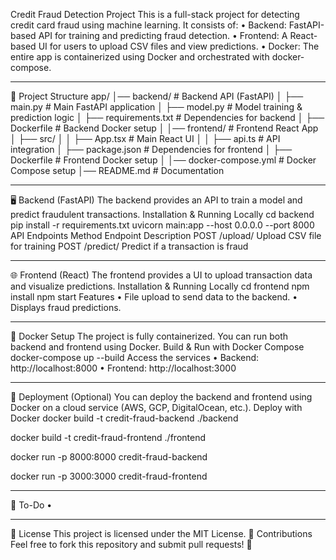 Credit Fraud Detection Project
This is a full-stack project for detecting credit card fraud using machine learning. It consists of:
•	Backend: FastAPI-based API for training and predicting fraud detection.
•	Frontend: A React-based UI for users to upload CSV files and view predictions.
•	Docker: The entire app is containerized using Docker and orchestrated with docker-compose.
________________________________________
📂 Project Structure
app/
│── backend/               # Backend API (FastAPI)
│   ├── main.py            # Main FastAPI application
│   ├── model.py           # Model training & prediction logic
│   ├── requirements.txt   # Dependencies for backend
│   ├── Dockerfile         # Backend Docker setup
│
│── frontend/              # Frontend React App
│   ├── src/
│   │   ├── App.tsx        # Main React UI
│   │   ├── api.ts         # API integration
│   ├── package.json       # Dependencies for frontend
│   ├── Dockerfile         # Frontend Docker setup
│
│── docker-compose.yml     # Docker Compose setup
│── README.md              # Documentation
________________________________________
🖥️ Backend (FastAPI)
The backend provides an API to train a model and predict fraudulent transactions.
Installation & Running Locally
cd backend
pip install -r requirements.txt
uvicorn main:app --host 0.0.0.0 --port 8000
API Endpoints
Method	Endpoint	Description
POST	/upload/	Upload CSV file for training
POST	/predict/	Predict if a transaction is fraud
________________________________________
🌐 Frontend (React)
The frontend provides a UI to upload transaction data and visualize predictions.
Installation & Running Locally
cd frontend
npm install
npm start
Features
•	File upload to send data to the backend.
•	Displays fraud predictions.
________________________________________
🐳 Docker Setup
The project is fully containerized. You can run both backend and frontend using Docker.
Build & Run with Docker Compose
docker-compose up --build
Access the services
•	Backend: http://localhost:8000
•	Frontend: http://localhost:3000
________________________________________
🚀 Deployment (Optional)
You can deploy the backend and frontend using Docker on a cloud service (AWS, GCP, DigitalOcean, etc.).
Deploy with Docker
docker build -t credit-fraud-backend ./backend

docker build -t credit-fraud-frontend ./frontend

docker run -p 8000:8000 credit-fraud-backend

docker run -p 3000:3000 credit-fraud-frontend
________________________________________
📌 To-Do
•	
________________________________________
📜 License
This project is licensed under the MIT License.
🎯 Contributions
Feel free to fork this repository and submit pull requests! 🚀

